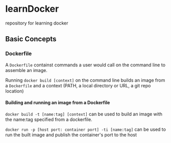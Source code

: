 # learnDocker
repository for learning docker

## Basic Concepts
### Dockerfile
A `Dockerfile` containst commands a user would call on the command line to assemble an image.

Running `docker build [context]` on the command line builds an image from a `Dockerfile` and a context (PATH, a local directory or URL, a git repo location)

#### Building and running an image from a Dockerfile
`docker build -t [name:tag] [context]` can be used to build an image with the name:tag specified from a dockerfile.

`docker run -p [host port: container port] -ti [name:tag]` can be used to run the built image and publish the container's port to the host